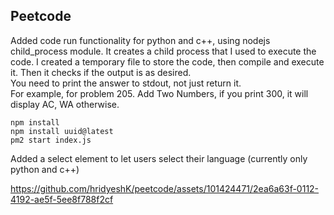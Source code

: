 ## Peetcode
Added code run functionality for python and c++, using nodejs child_process module. It creates a child process that I used to execute the code. I created a temporary file to store the code, then compile and execute it. Then it checks if the output is as desired.  </br>
You need to print the answer to stdout, not just return it. </br>
For example, for problem 205. Add Two Numbers, if you print 300, it will display AC, WA otherwise. <br/>

```
npm install 
npm install uuid@latest
pm2 start index.js
```

Added a select element to let users select their language (currently only python and c++)

https://github.com/hridyeshK/peetcode/assets/101424471/2ea6a63f-0112-4192-ae5f-5ee8f788f2cf

